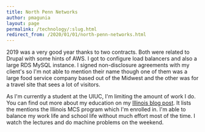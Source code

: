 ```yaml
---
title: North Penn Networks
author: pmagunia
layout: page
permalink: /technology/:slug.html
redirect_from: /2020/01/01/north-penn-networks.html
---
```

<p>2019 was a very good year thanks to two contracts. Both were related to Drupal with some hints of AWS. I got to configure load balancers and also a large RDS MySQL instance. I signed non-disclosure agreements with my client's so I'm not able to mention their name though one of them was a large food service company based out of the Midwest and the other was for a travel site that sees a lot of visitors.</p>
<p>As I'm currently a student at the UIUC, I'm limiting the amount of work I do. You can find out more about my education on my <a href="/2019/07/06/beginnings.html">Illinois blog post</a>. It lists the mentions the Illinois MCS program which I'm enrolled in. I'm able to balance my work life and school life without much effort most of the time. I watch the lectures and do machine problems on the weekend.</p>
